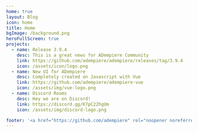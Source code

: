 ```yaml
---
home: true
layout: Blog
icon: home
title: Home
bgImage: /background.png
heroFullScreen: true
projects:
  - name: Release 3.9.4
    desc: This is a great news for ADempiere Community
    link: https://github.com/adempiere/adempiere/releases/tag/3.9.4
    icon: /assets/icon/logo.png
  - name: New UI for ADempiere
    desc: Completely created on Javascript with Vue
    link: https://github.com/adempiere/adempiere-vue
    icon: /assets/img/vue-logo.png
  - name: Discord Rooms
    desc: Hey we are on Discord!
    link: https://discord.gg/K7pC22hgUm
    icon: /assets/img/discord-logo.png

footer: '<a href="https://github.com/adempiere" rel="noopener noreferrer" target="_blank">ADempiere Community</a> | <a href="/about/site">About Site</a>'
---
```

